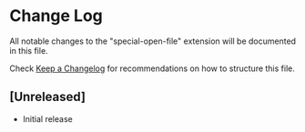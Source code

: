 # Change Log
All notable changes to the "special-open-file" extension will be documented in this file.

Check [Keep a Changelog](http://keepachangelog.com/) for recommendations on how to structure this file.

## [Unreleased]
- Initial release